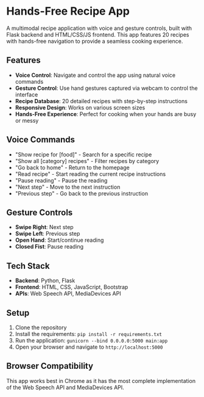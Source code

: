 # Hands-Free Recipe App

A multimodal recipe application with voice and gesture controls, built with Flask backend and HTML/CSS/JS frontend. This app features 20 recipes with hands-free navigation to provide a seamless cooking experience.

## Features

- **Voice Control**: Navigate and control the app using natural voice commands
- **Gesture Control**: Use hand gestures captured via webcam to control the interface
- **Recipe Database**: 20 detailed recipes with step-by-step instructions
- **Responsive Design**: Works on various screen sizes
- **Hands-Free Experience**: Perfect for cooking when your hands are busy or messy

## Voice Commands

- "Show recipe for [food]" - Search for a specific recipe
- "Show all [category] recipes" - Filter recipes by category
- "Go back to home" - Return to the homepage
- "Read recipe" - Start reading the current recipe instructions
- "Pause reading" - Pause the reading
- "Next step" - Move to the next instruction
- "Previous step" - Go back to the previous instruction

## Gesture Controls

- **Swipe Right**: Next step
- **Swipe Left**: Previous step
- **Open Hand**: Start/continue reading
- **Closed Fist**: Pause reading

## Tech Stack

- **Backend**: Python, Flask
- **Frontend**: HTML, CSS, JavaScript, Bootstrap
- **APIs**: Web Speech API, MediaDevices API

## Setup

1. Clone the repository
2. Install the requirements: `pip install -r requirements.txt`
3. Run the application: `gunicorn --bind 0.0.0.0:5000 main:app`
4. Open your browser and navigate to `http://localhost:5000`

## Browser Compatibility

This app works best in Chrome as it has the most complete implementation of the Web Speech API and MediaDevices API.